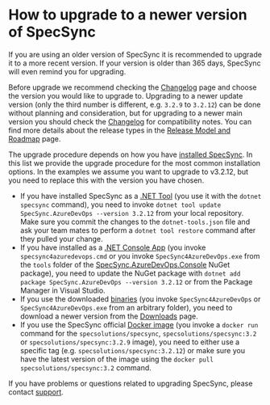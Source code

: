 # How to upgrade to a newer version of SpecSync

If you are using an older version of SpecSync it is recommended to upgrade it to a more recent version. If your version is older than 365 days, SpecSync will even remind you for upgrading.

Before upgrade we recommend checking the [Changelog](../changelog.md) page and choose the version you would like to upgrade to. Upgrading to a newer update version (only the third number is different, e.g. `3.2.9` to `3.2.12`) can be done without planning and consideration, but for upgrading to a newer main version you should check the [Changelog](../changelog.md) for compatibility notes. You can find more details about the release types in the [Release Model and Roadmap](../roadmap.md) page.

The upgrade procedure depends on how you have [installed SpecSync](../installation). In this list we provide the upgrade procedure for the most common installation options. In the examples we assume you want to upgrade to v3.2.12, but you need to replace this with the version you have chosen.

* If you have installed SpecSync as a [.NET Tool](../installation/dotnet-core-tool.md) (you use it with the `dotnet specsync` command), you need to invoke `dotnet tool update SpecSync.AzureDevOps --version 3.2.12` from your local repository. Make sure you commit the changes to the `dotnet-tools.json` file and ask your team mates to perform a `dotnet tool restore` command after they pulled your change.
* If you have installed as a [.NET Console App](../installation/dotnet-console.md) (you invoke `specsync4azuredevops.cmd` or you invoke `SpecSync4AzureDevOps.exe` from the `tools` folder of the [SpecSync.AzureDevOps.Console](https://www.nuget.org/packages/SpecSync.AzureDevOps.Console) NuGet package), you need to update the NuGet package with `dotnet add package SpecSync.AzureDevOps --version 3.2.12` or from the Package Manager in Visual Studio.
* If you use the downloaded [binaries](../installation/native-binaries.md) (you invoke `SpecSync4AzureDevOps` or `SpecSync4AzureDevOps.exe` from an arbitrary folder), you need to download a newer version from the [Downloads](../downloads.md) page.
* If you use the SpecSync official [Docker image](../installation/docker-image.md) (you invoke a `docker run` command for the `specsolutions/specsync`, `specsolutions/specsync:3.2` or `specsolutions/specsync:3.2.9` image), you need to either use a specific tag (e.g. `specsolutions/specsync:3.2.12`) or make sure you have the latest version of the image using the `docker pull specsolutions/specsync:3.2` command.

If you have problems or questions related to upgrading SpecSync, please contact [support](../contact/specsync-support.md).